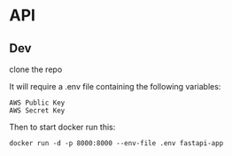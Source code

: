 # API

## Dev

clone the repo

It will require a .env file containing the following variables:
```
AWS Public Key
AWS Secret Key
```

Then to start docker run this: 

```
docker run -d -p 8000:8000 --env-file .env fastapi-app
```

